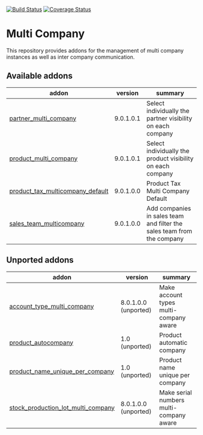 [![Build Status](https://travis-ci.org/OCA/multi-company.svg?branch=9.0)](https://travis-ci.org/OCA/multi-company)
[![Coverage Status](https://coveralls.io/repos/OCA/multi-company/badge.png?branch=9.0)](https://coveralls.io/r/OCA/multi-company?branch=9.0)

Multi Company
=============

This repository provides addons for the management of multi company instances
as well as inter company communication.



[//]: # (addons)

Available addons
----------------
addon | version | summary
--- | --- | ---
[partner_multi_company](partner_multi_company/) | 9.0.1.0.1 | Select individually the partner visibility on each company
[product_multi_company](product_multi_company/) | 9.0.1.0.1 | Select individually the product visibility on each company
[product_tax_multicompany_default](product_tax_multicompany_default/) | 9.0.1.0.0 | Product Tax Multi Company Default
[sales_team_multicompany](sales_team_multicompany/) | 9.0.1.0.0 | Add companies in sales team and filter the sales team from the company


Unported addons
---------------
addon | version | summary
--- | --- | ---
[account_type_multi_company](account_type_multi_company/) | 8.0.1.0.0 (unported) | Make account types multi-company aware
[product_autocompany](product_autocompany/) | 1.0 (unported) | Product automatic company
[product_name_unique_per_company](product_name_unique_per_company/) | 1.0 (unported) | Product name unique per company
[stock_production_lot_multi_company](stock_production_lot_multi_company/) | 8.0.1.0.0 (unported) | Make serial numbers multi-company aware

[//]: # (end addons)
